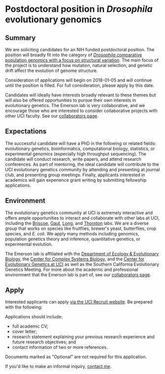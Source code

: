 # Postdoctoral position in *Drosophila* evolutionary genomics

## Summary

We are soliciting candidates for an NIH funded postdoctoral position. The position will broadly fit into the category of [*Drosophila* comparative population genomics with a focus on structural variation](/research/#drosophilasvs). The main focus of the project is to understand how mutation, natural selection, and genetic drift affect the evolution of genome structure.

Consideration of applications will begin on 2018-01-05 and will continue until the position is filled. For full consideration, please apply by this date.

Candidates will ideally have interests broadly relevant to these themes but will also be offered opportunities to pursue their own interests in evolutionary genetics. The Emerson lab is very collaborative, and we encourage those who are interested to consider collaborative projects with other UCI faculty. See our [collaborators page](/collaborators).

## Expectations

The successful candidate will have a PhD in the following or related fields: evolutionary genetics, bioinformatics, computational biology, statistics, or experimental genomics (especially high throughput sequencing). The candidate will conduct research, write papers, and attend research conferences. As part of mentoring, the ideal candidate will contribute to the UCI evolutionary genetics community by attending and presenting at journal club, and presenting group meetings. Finally, applicants interested in academics will gain experience grant writing by submitting fellowship applications.

## Environment

The evolutionary genetics community at UCI is extremely interactive and offers ample opportunities to interact and collaborate with other labs at UCI, including the [Briscoe](http://visiongene.bio.uci.edu/Adriana_Briscoe/Briscoe_Lab.html), [Gaut](http://gautlab.bio.uci.edu/), [Long](http://wfitch.bio.uci.edu/~tdlong/sandvox/), and [Thornton](http://www.molpopgen.org/) labs. We are a diverse group that works on species like fruitflies, brewer's yeast, butterflies, crop species, and *E. coli*. We apply many methods including genomics, population genetics theory and inference, quantitative genetics, or experimental evolution.

The Emerson lab is affiliated with the [Department of Ecology & Evolutionary Biology](http://ecoevo.bio.uci.edu/), the [Center for Complex Systems Biology](http://ccbs.uci.edu/), and the [Center for Evolutionary Genetics at UCI](http://evogen.bio.uci.edu/) as well as the Southern California Evolutionary Genetics Meeting. For more about the academic and professional environment that the Emerson lab is part of, see our [collaborators page](/collaborators).

## Apply

Interested applicants can apply [via the UCI Recruit website](https://recruit.ap.uci.edu/apply/JPF04423). Be prepared with the following:

Applications should include:
* full academic CV;
* cover letter;
* research statement explaining your previous research experience and future research objectives; and
* contact information of two or more references.

Documents marked as "Optional" are not required for this application.

If you'd like to make an informal inquiry, [contact me](http://emersonlab.org/people/Emerson.html).
